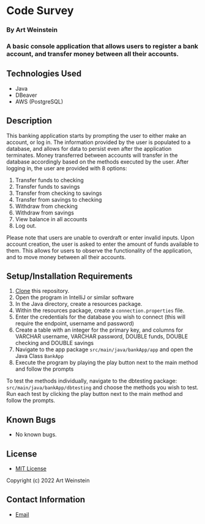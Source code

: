 # Code Survey

### By Art Weinstein

### A basic console application that allows users to register a bank account, and transfer money between all their accounts.

## Technologies Used

* Java
* DBeaver
* AWS (PostgreSQL)

## Description

This banking application starts by prompting the user to either make an account, or log in. The information provided by the user is populated to a database, and allows for 
data to persist even after the application terminates. Money transferred between accounts will transfer in the database accordingly 
based on the methods executed by the user. After logging in, the user are provided with 8 options:

1. Transfer funds to checking
2. Transfer funds to savings
3. Transfer from checking to savings
4. Transfer from savings to checking
5. Withdraw from checking
6. Withdraw from savings
7. View balance in all accounts
8. Log out.

Please note that users are unable to overdraft or enter invalid inputs. Upon account creation, the user is asked to enter the amount of funds available to them.
This allows for users to observe the functionality of the application, and to move money between all their accounts.





## Setup/Installation Requirements

1. [Clone](https://docs.github.com/en/github/creating-cloning-and-archiving-repositories/cloning-a-repository-from-github/cloning-a-repository) this repository.
2. Open the program in IntelliJ or similar software
3. In the Java directory, create a resources package.
4. Within the resources package, create a `connection.properties` file.
5. Enter the credentials for the database you wish to connect (this will require the endpoint, username and password)
6. Create a table with an integer for the primary key, and columns for VARCHAR username, VARCHAR password, DOUBLE funds, DOUBLE checking and DOUBLE savings
7. Navigate to the app package `src/main/java/bankApp/app` and open the Java Class `BankApp`
8. Execute the program by playing the play button next to the main method and follow the prompts

To test the methods individually, navigate to the dbtesting package: `src/main/java/bankApp/dbtesting` and choose
the methods you wish to test. Run each test by clicking the play button next to the main method and follow the prompts.


## Known Bugs

* No known bugs.

## License

* [MIT License](https://opensource.org/licenses/MIT)

Copyright (c) 2022 Art Weinstein

## Contact Information

* [Email](artur.weintsein@gmail.com)